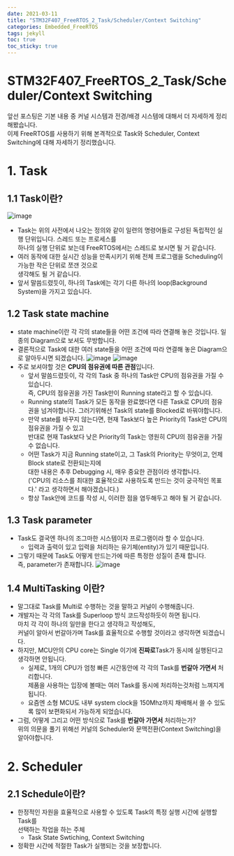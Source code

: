 ```yaml
---
date: 2021-03-11
title: "STM32F407_FreeRTOS_2_Task/Scheduler/Context Switching"
categories: Embedded_FreeRTOS
tags: jekyll
toc: true  
toc_sticky: true 
---
```


STM32F407_FreeRTOS_2_Task/Scheduler/Context Switching
=============
앞선 포스팅은 기본 내용 중 커널 시스템과 전경/배경 시스템에 대해서 더 자세하게 정리해봤습니다.    
이제 FreeRTOS를 사용하기 위해 본격적으로 Task와 Scheduler, Context Switching에 대해 자세하기 정리했습니다.

# 1. Task
## 1.1 Task이란?
![image](https://user-images.githubusercontent.com/79636864/110773132-c0bdb080-829f-11eb-8b27-6d7cdd3e9182.png)
* Task는 위의 사전에서 나오는 정의와 같이 일련의 명령어들로 구성된 독립적인 실행 단위입니다. 스레드 또는 프로세스를    
  하나의 실행 단위로 보는데 FreeRTOS에서는 스레드로 보시면 될 거 같습니다.
* 여러 동작에 대한 실시간 성능을 만족시키기 위해 전체 프로그램을 Scheduling이 가능한 작은 단위로 쪼갠 것으로    
  생각해도 될 거 같습니다.
* 앞서 말씀드렸듯이, 하나의 Task에는 각기 다른 하나의 loop(Background System)을 가지고 있습니다.    

## 1.2 Task state machine
* state machine이란 각 각의 state들을 어떤 조건에 따라 연결해 놓은 것입니다. 일종의 Diagram으로 보셔도 무방합니다.
* 결론적으로 Task에 대한 여러 state들을 어떤 조건에 따라 연결해 놓은 Diagram으로 알아두시면 되겠습니다.
![image](https://user-images.githubusercontent.com/79636864/110773994-ac2de800-82a0-11eb-9a29-b584e24e2088.png)
![image](https://user-images.githubusercontent.com/79636864/110774087-c49e0280-82a0-11eb-9292-79a3e241e453.png)
* 주로 보셔야할 것은 **CPU의 점유권에 따른 관점**입니다.
    * 앞서 말씀드렸듯이, 각 각의 Task 중 하나의 Task만 CPU의 점유권을 가질 수 있습니다.    
      즉, CPU의 점유권을 가진 Task만이 Running state라고 할 수 있습니다.
    * Running state의 Task가 모든 동작을 완료했다면 다른 Task로 CPU의 점유권을 넘겨야합니다.
      그러기위해선 Task의 state를 Blocked로 바꿔야합니다.
    * 만약 state를 바꾸지 않는다면, 현재 Task보다 높은 Priority의 Task만 CPU의 점유권을 가질 수 있고    
      반대로 현재 Task보다 낮은 Priority의 Task는 영원히 CPU의 점유권을 가질 수 없습니다.
    * 어떤 Task가 지금 Running state이고, 그 Task의 Priority는 무엇이고, 언제 Block state로 전환되는지에    
      대한 내용은 추후 Debugging 시, 매우 중요한 관점이라 생각합니다.    
      ('CPU의 리소스를 최대한 효율적으로 사용하도록 만드는 것이 궁극적인 목표다.' 라고 생각하면서 해야겠습니다.)
    * 항상 Task안에 코드를 작성 시, 이러한 점을 염두해두고 해야 될 거 같습니다.

## 1.3 Task parameter
* Task도 결국엔 하나의 조그마한 시스템이자 프로그램이라 할 수 있습니다.
    * 입력과 출력이 있고 입력을 처리하는 유기체(entity)가 있기 때문입니다.
* 그렇기 때문에 Task도 어떻게 만드는가에 따른 특정한 성질이 존재 합니다.    
  즉, parameter가 존재합니다.
![image](https://user-images.githubusercontent.com/79636864/110778482-bf8f8200-82a5-11eb-9f17-3b73e35bf1b1.png)


## 1.4 MultiTasking 이란?
* 말그대로 Task를 Multi로 수행하는 것을 말하고 커널이 수행해줍니다.
* 개발자는 각 각의 Task를 Superloop 방식 코드작성하듯이 하면 됩니다.    
  마치 각 각이 하나의 일만을 한다고 생각하고 작성해도,    
  커널이 알아서 번갈아가며 Task를 효율적으로 수행할 것이라고 생각하면 되겠습니다.
* 하지만, MCU안의 CPU core는 Single 이기에 **진짜로**Task가 동시에 실행된다고 생각하면 안됩니다.
    * 실제로, 1개의 CPU가 엄청 빠른 시간동안에 각 각의 Task를 **번갈아 가면서** 처리합니다.    
      제품을 사용하는 입장에 볼때는 여러 Task를 동시에 처리하는것처럼 느껴지게 됩니다.
    * 요즘엔 소형 MCU도 내부 system clock을 150Mhz까지 채배해서 쓸 수 있도록 많이 보편화되서 가능하게 되었습니다.
* 그럼, 어떻게 그리고 어떤 방식으로 Task를 **번갈아 가면서** 처리하는가?    
  위의 의문을 풀기 위해선 커널의 Scheduler와 문맥전환(Context Switching)을 알아야합니다.
  
# 2. Scheduler
## 2.1 Schedule이란?
* 한정적인 자원을 효율적으로 사용할 수 있도록 Task의 특정 실행 시간에 실행할 Task를    
  선택하는 작업을 하는 주체
    * Task State Swtiching, Context Switching
* 정확한 시간에 적절한 Task가 실행되는 것을 보장합니다.

